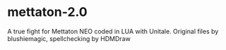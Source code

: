 # mettaton-2.0
A true fight for Mettaton NEO coded in LUA with Unitale. Original files by blushiemagic, spellchecking by HDMDraw
